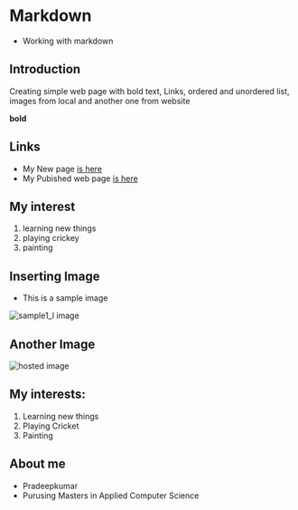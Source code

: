 # Markdown
- Working with markdown

## Introduction
Creating simple web page with bold text, Links, ordered and unordered list, images from local and another one from website


**bold**

## Links

- My New page [is here](https://github.com/pradeepkumartheegala/Test "github")
- My Pubished web page [is here](https://pradeepkumartheegala.github.io/Test/ "Source")

## My interest
1. learning new things
1. playing crickey
1. painting

## Inserting Image
- This is a sample image

![sample1_l image](https://github.com/pradeepkumartheegala/Test/raw/master/sample1_l.jpg "Nature")

## Another Image
![hosted image](https://simple.wikipedia.org/wiki/Nature#/media/File:Galunggung.jpg "Galunggung")

## My interests:
1. Learning new things
1. Playing Cricket
1. Painting

## About me
- Pradeepkumar
- Purusing Masters in Applied Computer Science



